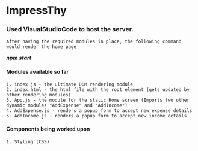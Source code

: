 # ImpressThy
### Used VisualStudioCode to host the server.
	After having the required modules in place, the following command would render the home page
***npm start***
#### Modules available so far
	1. index.js - the ultimate DOM rendering module	
	2. index.html - the html file with the root element (gets updated by other rendering modules)
	3. App.js - the module for the static Home screen (Imports two other dynamic modules "AddExpense" and "AddIncome")
	4. AddExpense.js - renders a popup form to accept new expense details
	5. AddIncome.js - renders a popup form to accept new income details
	
#### Components being worked upon
	1. Styling (CSS)

